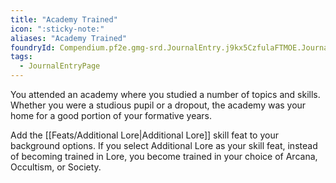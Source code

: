```yaml
---
title: "Academy Trained"
icon: ":sticky-note:"
aliases: "Academy Trained"
foundryId: Compendium.pf2e.gmg-srd.JournalEntry.j9kx5CzfulaFTMOE.JournalEntryPage.3A7aVNP10Q93q7JL
tags:
  - JournalEntryPage
---
```

You attended an academy where you studied a number of topics and skills. Whether you were a studious pupil or a dropout, the academy was your home for a good portion of your formative years.

Add the [[Feats/Additional Lore|Additional Lore]] skill feat to your background options. If you select Additional Lore as your skill feat, instead of becoming trained in Lore, you become trained in your choice of Arcana, Occultism, or Society.